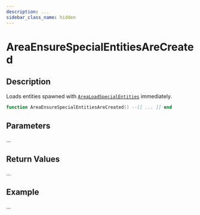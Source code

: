 ```yaml
---
description: ...
sidebar_class_name: hidden
---
```


# AreaEnsureSpecialEntitiesAreCreated

## Description

Loads entities spawned with [`AreaLoadSpecialEntities`](https://bully-scripting.vercel.app/docs/game-reference/global-functions/AreaLoadSpecialEntities) immediately.

```lua
function AreaEnsureSpecialEntitiesAreCreated() --[[ ... ]] end
```

## Parameters

...

## Return Values

...

## Example

...

